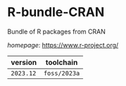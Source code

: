 # R-bundle-CRAN

Bundle of R packages from CRAN

*homepage*: <https://www.r-project.org/>

version | toolchain
--------|----------
``2023.12`` | ``foss/2023a``
